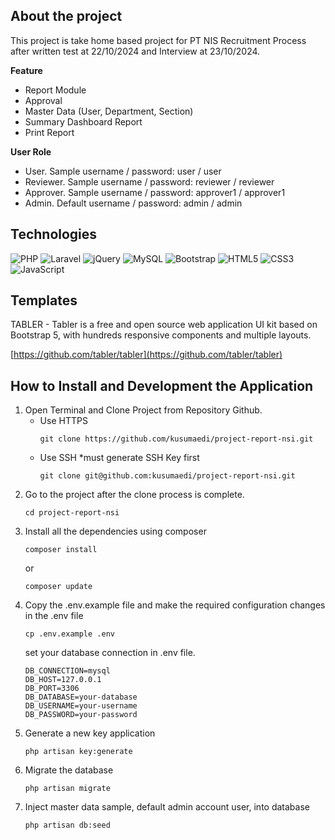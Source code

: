 ## About the project
This project is take home based project for PT NIS Recruitment Process after written test at 22/10/2024 and Interview at 23/10/2024.

<b>Feature</b>
<ul>
    <li>Report Module</li>
    <li>Approval</li>
    <li>Master Data (User, Department, Section)</li>
    <li>Summary Dashboard Report</li>
    <li>Print Report</li>
</ul>

<b>User Role</b>
<ul>
    <li>User. Sample username / password: user / user</li>
    <li>Reviewer. Sample username / password: reviewer / reviewer</li>
    <li>Approver. Sample username / password: approver1 / approver1</li>
    <li>Admin. Default username / password: admin / admin</li>
</ul>

## Technologies
![PHP](https://img.shields.io/badge/php-%23777BB4.svg?style=for-the-badge&logo=php&logoColor=white)
![Laravel](https://img.shields.io/badge/laravel-%23FF2D20.svg?style=for-the-badge&logo=laravel&logoColor=white)
![jQuery](https://img.shields.io/badge/jquery-%230769AD.svg?style=for-the-badge&logo=jquery&logoColor=white)
![MySQL](https://img.shields.io/badge/mysql-%2300f.svg?style=for-the-badge&logo=mysql&logoColor=white)
![Bootstrap](https://img.shields.io/badge/bootstrap-%238511FA.svg?style=for-the-badge&logo=bootstrap&logoColor=white)
![HTML5](https://img.shields.io/badge/html5-%23E34F26.svg?style=for-the-badge&logo=html5&logoColor=white)
![CSS3](https://img.shields.io/badge/css3-%231572B6.svg?style=for-the-badge&logo=css3&logoColor=white)
![JavaScript](https://img.shields.io/badge/javascript-%23323330.svg?style=for-the-badge&logo=javascript&logoColor=%23F7DF1E)

## Templates
TABLER - Tabler is a free and open source web application UI kit based on Bootstrap 5, with hundreds responsive components and multiple layouts.

[https://github.com/tabler/tabler](https://github.com/tabler/tabler)

## How to Install and Development the Application
1. Open Terminal and Clone Project from Repository Github.
    - Use HTTPS
        ```
        git clone https://github.com/kusumaedi/project-report-nsi.git
        ```
    - Use SSH *must generate SSH Key first
        ```
        git clone git@github.com:kusumaedi/project-report-nsi.git
        ```
2. Go to the project after the clone process is complete.
    ```
    cd project-report-nsi
    ```
3. Install all the dependencies using composer
    ```
    composer install
    ```
    or
    ```
    composer update
    ```
4. Copy the .env.example file and make the required configuration changes in the .env file
    ```
    cp .env.example .env
    ```
    set your database connection in .env file.
    ```
    DB_CONNECTION=mysql
    DB_HOST=127.0.0.1
    DB_PORT=3306
    DB_DATABASE=your-database
    DB_USERNAME=your-username
    DB_PASSWORD=your-password
    ```
5. Generate a new key application
    ```
    php artisan key:generate
    ```
6. Migrate the database
    ```
    php artisan migrate
    ```
7. Inject master data sample, default admin account user, into database
    ```
    php artisan db:seed
    ```
